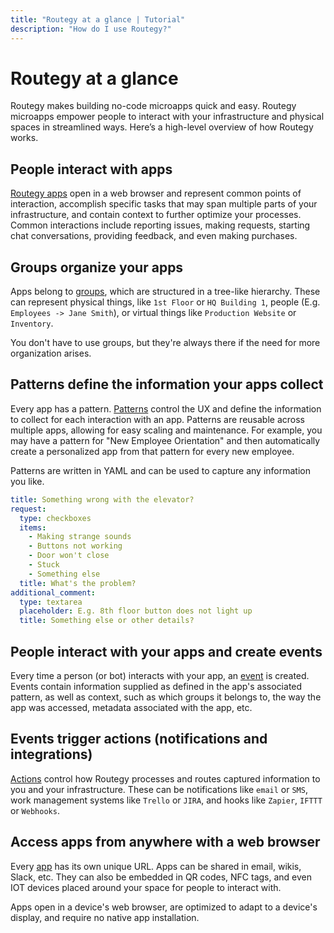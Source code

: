 ```yaml
---
title: "Routegy at a glance | Tutorial"
description: "How do I use Routegy?"
---
```


# Routegy at a glance

Routegy makes building no-code microapps quick and easy. Routegy microapps empower people to interact with your infrastructure and physical spaces in streamlined ways. Here’s a high-level overview of how Routegy works.

## People interact with apps

[Routegy apps](/reference/apps/) open in a web browser and represent common points of interaction, accomplish specific tasks that may span multiple parts of your infrastructure, and contain context to further optimize your processes. Common interactions include reporting issues, making requests, starting chat conversations, providing feedback, and even making purchases.

<CaptionedImage
  src="/images/patterns/examples/custom-app-settings.png"
  alt="A Routegy app with custom branding that captures conference room requests"
  width="50%"
/>

## Groups organize your apps

Apps belong to [groups](/reference/groups/), which are structured in a tree-like hierarchy. These can represent physical things, like `1st Floor` or `HQ Building 1`, people (E.g. `Employees -> Jane Smith`), or virtual things like `Production Website` or `Inventory`.

You don't have to use groups, but they're always there if the need for more organization arises.

<CaptionedImage
  src="/images/navigation/office-1st-floor-conference-room-101-tree.png"
  alt="An office layout in a tree where rooms are nested and apps like 'Need something?' are placed in relevant rooms"
  width="50%"
/>

## Patterns define the information your apps collect

Every app has a pattern. [Patterns](/reference/patterns/) control the UX and define the information to collect for each interaction with an app. Patterns are reusable across multiple apps, allowing for easy scaling and maintenance. For example, you may have a pattern for "New Employee Orientation" and then automatically create a personalized app from that pattern for every new employee.

Patterns are written in YAML and can be used to capture any information you like.

```yaml
title: Something wrong with the elevator?
request:
  type: checkboxes
  items:
    - Making strange sounds
    - Buttons not working
    - Door won't close
    - Stuck
    - Something else
  title: What's the problem?
additional_comment:
  type: textarea
  placeholder: E.g. 8th floor button does not light up
  title: Something else or other details?
```

<CaptionedImage
  src="/images/patterns/office-elevator-issue-pattern-preview.png"
  alt="A rendered UI for reporting an elevator issue based on the YAML above"
  caption="The YAML is rendered into a responsive web application for capturing elevator issues"
  width="50%"
/>

## People interact with your apps and create events

Every time a person (or bot) interacts with your app, an [event](/reference/events) is created. Events contain information supplied as defined in the app's associated pattern, as well as context, such as which groups it belongs to, the way the app was accessed, metadata associated with the app, etc.

## Events trigger actions (notifications and integrations)

[Actions](/reference/actions/) control how Routegy processes and routes captured information to you and your infrastructure. These can be notifications like `email` or `SMS`, work management systems like `Trello` or `JIRA`, and hooks like `Zapier`, `IFTTT` or `Webhooks`.

<CaptionedImage
  src="/images/modals/office-experience-edit-app-actions.png"
  alt="Multiple actions like email and Slack assigned to a single app"
  caption="You can add as many actions as you'd like to your apps"
  width="85%"
/>

<CaptionedImage
  src="/images/modals/office-create-action-jira.png"
  alt="The configuration of a Jira action that specifies the target project and priority for tickets created with it"
  caption="Configure actions to do exactly what you need them to do"
  width="50%"
/>

## Access apps from anywhere with a web browser

Every [app](/reference/apps/) has its own unique URL. Apps can be shared in email, wikis, Slack, etc. They can also be embedded in QR codes, NFC tags, and even IOT devices placed around your space for people to interact with.

Apps open in a device's web browser, are optimized to adapt to a device's display, and require no native app installation.

<CaptionedImage
  src="/images/marketing/hotel-survey.jpg"
  alt="A plastic stand with a printed QR code and the text 'How are we doing?'"
  caption="Access your apps from anywhere, including physical spaces via QR codes and NFC tags"
  width="85%"
/>

